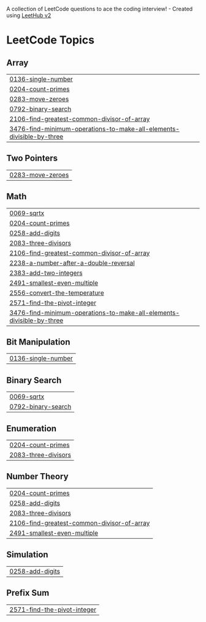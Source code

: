 A collection of LeetCode questions to ace the coding interview! - Created using [LeetHub v2](https://github.com/arunbhardwaj/LeetHub-2.0)
<!---LeetCode Topics Start-->
# LeetCode Topics
## Array
|  |
| ------- |
| [0136-single-number](https://github.com/sakshig03/Leetcode-Daily/tree/master/0136-single-number) |
| [0204-count-primes](https://github.com/sakshig03/Leetcode-Daily/tree/master/0204-count-primes) |
| [0283-move-zeroes](https://github.com/sakshig03/Leetcode-Daily/tree/master/0283-move-zeroes) |
| [0792-binary-search](https://github.com/sakshig03/Leetcode-Daily/tree/master/0792-binary-search) |
| [2106-find-greatest-common-divisor-of-array](https://github.com/sakshig03/Leetcode-Daily/tree/master/2106-find-greatest-common-divisor-of-array) |
| [3476-find-minimum-operations-to-make-all-elements-divisible-by-three](https://github.com/sakshig03/Leetcode-Daily/tree/master/3476-find-minimum-operations-to-make-all-elements-divisible-by-three) |
## Two Pointers
|  |
| ------- |
| [0283-move-zeroes](https://github.com/sakshig03/Leetcode-Daily/tree/master/0283-move-zeroes) |
## Math
|  |
| ------- |
| [0069-sqrtx](https://github.com/sakshig03/Leetcode-Daily/tree/master/0069-sqrtx) |
| [0204-count-primes](https://github.com/sakshig03/Leetcode-Daily/tree/master/0204-count-primes) |
| [0258-add-digits](https://github.com/sakshig03/Leetcode-Daily/tree/master/0258-add-digits) |
| [2083-three-divisors](https://github.com/sakshig03/Leetcode-Daily/tree/master/2083-three-divisors) |
| [2106-find-greatest-common-divisor-of-array](https://github.com/sakshig03/Leetcode-Daily/tree/master/2106-find-greatest-common-divisor-of-array) |
| [2238-a-number-after-a-double-reversal](https://github.com/sakshig03/Leetcode-Daily/tree/master/2238-a-number-after-a-double-reversal) |
| [2383-add-two-integers](https://github.com/sakshig03/Leetcode-Daily/tree/master/2383-add-two-integers) |
| [2491-smallest-even-multiple](https://github.com/sakshig03/Leetcode-Daily/tree/master/2491-smallest-even-multiple) |
| [2556-convert-the-temperature](https://github.com/sakshig03/Leetcode-Daily/tree/master/2556-convert-the-temperature) |
| [2571-find-the-pivot-integer](https://github.com/sakshig03/Leetcode-Daily/tree/master/2571-find-the-pivot-integer) |
| [3476-find-minimum-operations-to-make-all-elements-divisible-by-three](https://github.com/sakshig03/Leetcode-Daily/tree/master/3476-find-minimum-operations-to-make-all-elements-divisible-by-three) |
## Bit Manipulation
|  |
| ------- |
| [0136-single-number](https://github.com/sakshig03/Leetcode-Daily/tree/master/0136-single-number) |
## Binary Search
|  |
| ------- |
| [0069-sqrtx](https://github.com/sakshig03/Leetcode-Daily/tree/master/0069-sqrtx) |
| [0792-binary-search](https://github.com/sakshig03/Leetcode-Daily/tree/master/0792-binary-search) |
## Enumeration
|  |
| ------- |
| [0204-count-primes](https://github.com/sakshig03/Leetcode-Daily/tree/master/0204-count-primes) |
| [2083-three-divisors](https://github.com/sakshig03/Leetcode-Daily/tree/master/2083-three-divisors) |
## Number Theory
|  |
| ------- |
| [0204-count-primes](https://github.com/sakshig03/Leetcode-Daily/tree/master/0204-count-primes) |
| [0258-add-digits](https://github.com/sakshig03/Leetcode-Daily/tree/master/0258-add-digits) |
| [2083-three-divisors](https://github.com/sakshig03/Leetcode-Daily/tree/master/2083-three-divisors) |
| [2106-find-greatest-common-divisor-of-array](https://github.com/sakshig03/Leetcode-Daily/tree/master/2106-find-greatest-common-divisor-of-array) |
| [2491-smallest-even-multiple](https://github.com/sakshig03/Leetcode-Daily/tree/master/2491-smallest-even-multiple) |
## Simulation
|  |
| ------- |
| [0258-add-digits](https://github.com/sakshig03/Leetcode-Daily/tree/master/0258-add-digits) |
## Prefix Sum
|  |
| ------- |
| [2571-find-the-pivot-integer](https://github.com/sakshig03/Leetcode-Daily/tree/master/2571-find-the-pivot-integer) |
<!---LeetCode Topics End-->